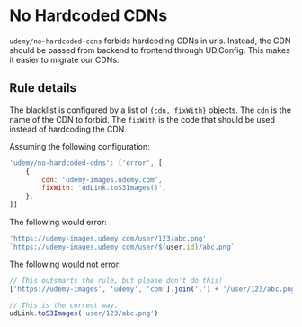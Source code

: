 # No Hardcoded CDNs

`udemy/no-hardcoded-cdns` forbids hardcoding CDNs in urls. Instead, the CDN should be passed from backend to frontend through UD.Config. This makes it easier to migrate our CDNs.

## Rule details

The blacklist is configured by a list of `{cdn, fixWith}` objects. The `cdn` is the name of the CDN to forbid. The `fixWith` is the code that should be used instead of hardcoding the CDN.

Assuming the following configuration:

```js
'udemy/no-hardcoded-cdns': ['error', [
    {
        cdn: 'udemy-images.udemy.com',
        fixWith: 'udLink.toS3Images()',
    },
]]
```

The following would error:

```js 
'https://udemy-images.udemy.com/user/123/abc.png'
`https://udemy-images.udemy.com/user/${user.id}/abc.png`
```

The following would not error:

```js
// This outsmarts the rule, but please don't do this!
['https://udemy-images', 'udemy', 'com'].join('.') + '/user/123/abc.png'

// This is the correct way.
udLink.toS3Images('user/123/abc.png')
```
